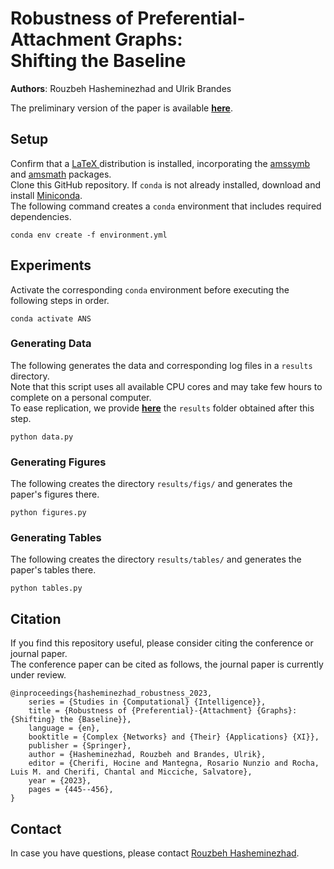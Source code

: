 # Robustness of Preferential-Attachment Graphs:</br> Shifting the Baseline

**Authors**: Rouzbeh Hasheminezhad and Ulrik Brandes

The preliminary version of the paper is available [**here**](https://doi.org/10.1007/978-3-031-21131-7_35).
## Setup 
Confirm that a [LaTeX ](https://www.latex-project.org/get/) distribution is installed, incorporating the [amssymb](https://mirror.las.iastate.edu/tex-archive/fonts/amsfonts/doc/amssymb.pdf) and [amsmath](https://mirror.las.iastate.edu/tex-archive/macros/latex/required/amsmath/amsldoc.pdf) packages.\
Clone this GitHub repository. If `conda` is not already installed, download and install [Miniconda](https://docs.conda.io/en/latest/miniconda.html#).\
The following command creates a `conda` environment that includes required dependencies.
```
conda env create -f environment.yml
```
## Experiments
Activate the corresponding `conda` environment before executing the following steps in order.
```
conda activate ANS
```
### Generating Data
The following generates the data and corresponding log files in a `results` directory.\
Note that this script uses all available CPU cores and may take few hours to complete on a personal computer. \
To ease replication, we provide [**here**](https://polybox.ethz.ch/index.php/s/zN3q3AORlctQtTq) the `results` folder obtained after this step.
```
python data.py
```
### Generating Figures
The following creates the directory `results/figs/` and generates the paper's figures there.
```
python figures.py
```
### Generating Tables
The following creates the directory `results/tables/` and generates the paper's tables there.
```
python tables.py
```
## Citation
If you find this repository useful, please consider citing the conference or journal paper.\
The conference paper can be cited as follows, the journal paper is currently under review.
```
@inproceedings{hasheminezhad_robustness_2023,
	series = {Studies in {Computational} {Intelligence}},
	title = {Robustness of {Preferential}-{Attachment} {Graphs}: {Shifting} the {Baseline}},
	language = {en},
	booktitle = {Complex {Networks} and {Their} {Applications} {XI}},
	publisher = {Springer},
	author = {Hasheminezhad, Rouzbeh and Brandes, Ulrik},
	editor = {Cherifi, Hocine and Mantegna, Rosario Nunzio and Rocha, Luis M. and Cherifi, Chantal and Micciche, Salvatore},
	year = {2023},
	pages = {445--456},
}
```
## Contact
In case you have questions, please contact [Rouzbeh Hasheminezhad](mailto:shashemi@ethz.ch).
